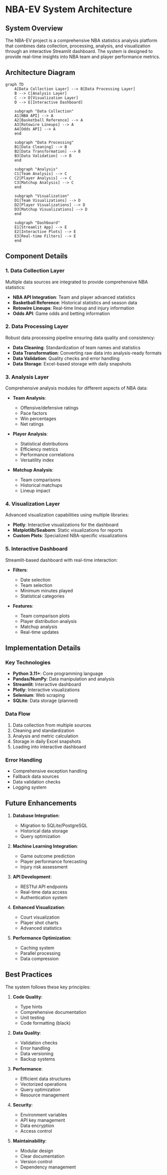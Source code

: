 # NBA-EV System Architecture

## System Overview

The NBA-EV project is a comprehensive NBA statistics analysis platform that combines data collection, processing, analysis, and visualization through an interactive Streamlit dashboard. The system is designed to provide real-time insights into NBA team and player performance metrics.

## Architecture Diagram

```mermaid
graph TD
    A[Data Collection Layer] --> B[Data Processing Layer]
    B --> C[Analysis Layer]
    C --> D[Visualization Layer]
    D --> E[Interactive Dashboard]
    
    subgraph "Data Collection"
    A1[NBA API] --> A
    A2[Basketball Reference] --> A
    A3[Rotowire Lineups] --> A
    A4[Odds API] --> A
    end
    
    subgraph "Data Processing"
    B1[Data Cleaning] --> B
    B2[Data Transformation] --> B
    B3[Data Validation] --> B
    end
    
    subgraph "Analysis"
    C1[Team Analysis] --> C
    C2[Player Analysis] --> C
    C3[Matchup Analysis] --> C
    end
    
    subgraph "Visualization"
    D1[Team Visualizations] --> D
    D2[Player Visualizations] --> D
    D3[Matchup Visualizations] --> D
    end
    
    subgraph "Dashboard"
    E1[Streamlit App] --> E
    E2[Interactive Plots] --> E
    E3[Real-time Filters] --> E
    end
```

## Component Details

### 1. Data Collection Layer

Multiple data sources are integrated to provide comprehensive NBA statistics:

- **NBA API Integration**: Team and player advanced statistics
- **Basketball Reference**: Historical statistics and season data
- **Rotowire Lineups**: Real-time lineup and injury information
- **Odds API**: Game odds and betting information

### 2. Data Processing Layer

Robust data processing pipeline ensuring data quality and consistency:

- **Data Cleaning**: Standardization of team names and statistics
- **Data Transformation**: Converting raw data into analysis-ready formats
- **Data Validation**: Quality checks and error handling
- **Data Storage**: Excel-based storage with daily snapshots

### 3. Analysis Layer

Comprehensive analysis modules for different aspects of NBA data:

- **Team Analysis**:
  - Offensive/defensive ratings
  - Pace factors
  - Win percentages
  - Net ratings

- **Player Analysis**:
  - Statistical distributions
  - Efficiency metrics
  - Performance correlations
  - Versatility index

- **Matchup Analysis**:
  - Team comparisons
  - Historical matchups
  - Lineup impact

### 4. Visualization Layer

Advanced visualization capabilities using multiple libraries:

- **Plotly**: Interactive visualizations for the dashboard
- **Matplotlib/Seaborn**: Static visualizations for reports
- **Custom Plots**: Specialized NBA-specific visualizations

### 5. Interactive Dashboard

Streamlit-based dashboard with real-time interaction:

- **Filters**:
  - Date selection
  - Team selection
  - Minimum minutes played
  - Statistical categories

- **Features**:
  - Team comparison plots
  - Player distribution analysis
  - Matchup analysis
  - Real-time updates

## Implementation Details

### Key Technologies

- **Python 3.11+**: Core programming language
- **Pandas/NumPy**: Data manipulation and analysis
- **Streamlit**: Interactive dashboard
- **Plotly**: Interactive visualizations
- **Selenium**: Web scraping
- **SQLite**: Data storage (planned)

### Data Flow

1. Data collection from multiple sources
2. Cleaning and standardization
3. Analysis and metric calculation
4. Storage in daily Excel snapshots
5. Loading into interactive dashboard

### Error Handling

- Comprehensive exception handling
- Fallback data sources
- Data validation checks
- Logging system

## Future Enhancements

1. **Database Integration**:
   - Migration to SQLite/PostgreSQL
   - Historical data storage
   - Query optimization

2. **Machine Learning Integration**:
   - Game outcome prediction
   - Player performance forecasting
   - Injury risk assessment

3. **API Development**:
   - RESTful API endpoints
   - Real-time data access
   - Authentication system

4. **Enhanced Visualization**:
   - Court visualization
   - Player shot charts
   - Advanced statistics

5. **Performance Optimization**:
   - Caching system
   - Parallel processing
   - Data compression

## Best Practices

The system follows these key principles:

1. **Code Quality**:
   - Type hints
   - Comprehensive documentation
   - Unit testing
   - Code formatting (black)

2. **Data Quality**:
   - Validation checks
   - Error handling
   - Data versioning
   - Backup systems

3. **Performance**:
   - Efficient data structures
   - Vectorized operations
   - Query optimization
   - Resource management

4. **Security**:
   - Environment variables
   - API key management
   - Data encryption
   - Access control

5. **Maintainability**:
   - Modular design
   - Clear documentation
   - Version control
   - Dependency management

